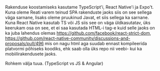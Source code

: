 Rakenduse koostamiseks kasutame TypeScript'i, React Native'i ja Expo't. Kuna oleme Reati varem teinud SPA rakenduste jaoks siis on see sellega väga sarnane, lisaks oleme pruukinud Javat, et siis sellega ka sarnane. Kuna React Native kasutab TS või JS siis see on väga üldkasutatav, üks keerukam osa on see, et ei saa kasutada HTML-i tag-e kuid selle jaoks on ka juba lahendus olemas https://github.com/facebook/react-strict-dom, https://github.com/react-native-community/discussions-and-proposals/pull/496 mis on nagu html aga suudab ennast kompileerida platvormi põhiseks koodiks, ehk saab olla üks repo nii veebi- kui ka mobiilirakendusete jaoks.

Rohkem välja tuua. (TypeScript vs JS & Angular)

